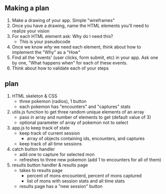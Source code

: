 ## Making a plan
1) Make a drawing of your app. Simple "wireframes"
2) Once you have a drawing, name the HTML elements you'll need to realize your vision
3) For each HTML element ask: Why do I need this?
    - This is your pseudocode
4) Once we know _why_ we need each element, think about how to implement the "Why" as a "How"
5) Find all the 'events' (user clicks, form submit, etc) in your app. Ask one by one, "What happens when" for each of these events.
6) Think about how to validate each of your steps

## plan
1) HTML skeleton & CSS
    - three pokemon (radios), 1 button
    - each pokemon has "encounters" and "captures" stats
2) utils.js function to get three random unique elements of an array 
    - pass in array and number of elements to get (default value of 3)
    - optional parameter of array of pokemon not to select
3) app.js to keep track of state
    - keep track of current session
        - array of objects containing ids, encounters, and captures 
    - keep track of all time sessions
4) catch button handler
    - add one to capture for selected mon
    - refreshes to three new pokemon (add 1 to encounters for all of them) 
5) results button handler & results page
    - takes to results page
        - percent of mons encounterd, percent of mons captured 
        - list of mons with session stats and all time stats 
    - results page has a "new session" button